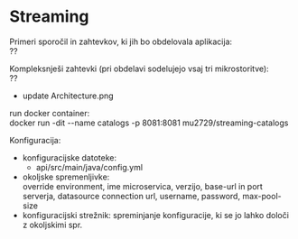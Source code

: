 # Streaming  

Primeri sporočil in zahtevkov, ki jih bo obdelovala aplikacija:  
	??  
	
Kompleksnješi zahtevki (pri obdelavi sodelujejo vsaj tri mikrostoritve):  
	??


+ update Architecture.png

run docker container:  
    docker run -dit --name catalogs -p 8081:8081 mu2729/streaming-catalogs


Konfiguracija:  
 - konfiguracijske datoteke:  
   + api/src/main/java/config.yml  
 - okoljske spremenljivke:  
    override environment, ime microservica, verzijo, base-url in port serverja, datasource connection url, username, password, max-pool-size  
 - konfiguracijski strežnik: spreminjanje konfiguracije, ki se jo lahko določi z okoljskimi spr.